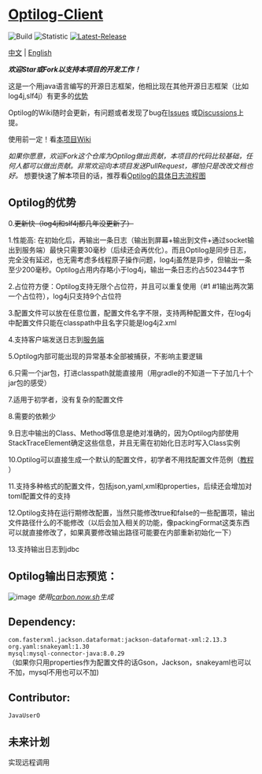 # [Optilog-Client](https://github.com/OptiJava/Optilog-Client/)

![Build](https://img.shields.io/badge/Build-Passing-green)
![Statistic](https://img.shields.io/badge/Code-3379Line-red)
[![Latest-Release](https://img.shields.io/badge/Release-Latest-blue)](https://github.com/OptiJava/Optilog-Client/releases/latest)

[中文](https://github.com/OptiJava/Optilog-Client/blob/master/README.md) |
[English](https://github.com/OptiJava/Optilog-Client/blob/master/README-en.md)

**_欢迎Star或Fork以支持本项目的开发工作！_**

这是一个用java语言编写的开源日志框架，他相比现在其他开源日志框架（比如log4j,slf4j）有更多的[优势](https://github.com/OptiJava/Optilog-Client#optilog%E7%9A%84%E4%BC%98%E5%8A%BF)

Optilog的Wiki随时会更新，有问题或者发现了bug在[Issues](https://github.com/OptiJava/Optilog-Client/issues)
或[Discussions](https://github.com/OptiJava/Optilog-Client/discussions)上提。

使用前一定！看[本项目Wiki](https://github.com/OptiJava/Optilog-Client/wiki)

_如果你愿意，欢迎Fork这个仓库为Optilog做出贡献，本项目的代码比较基础，任何人都可以做出贡献。非常欢迎向本项目发送PullRequest，哪怕只是改改文档也好。_
想要快速了解本项目的话，推荐看[Optilog的具体日志流程图](https://github.com/OptiJava/Optilog-Client/blob/master/Optilog.png)

## Optilog的优势

0.~~更新快（log4j和slf4j都几年没更新了）~~

1.性能高:
在初始化后，再输出一条日志（输出到屏幕+输出到文件+通过socket输出到服务端）最快只需要30毫秒（后续还会再优化）。而且Optilog是同步日志，完全没有延迟，也无需考虑多线程原子操作问题，log4j虽然是异步，但输出一条至少200毫秒。Optilog占用内存略小于log4j，输出一条日志约占502344字节

2.占位符方便：Optilog支持无限个占位符，并且可以重复使用（#1 #1输出两次第一个占位符），log4j只支持9个占位符

3.配置文件可以放在任意位置，配置文件名字不限，支持两种配置文件，在log4j中配置文件只能在classpath中且名字只能是log4j2.xml

4.支持客户端发送日志到[服务端](https://github.com/OptiJava/Optilog-Server)

5.Optilog内部可能出现的异常基本全部被捕获，不影响主要逻辑

6.只需一个jar包，打进classpath就能直接用（用gradle的不知道一下子加几十个jar包的感受）

7.适用于初学者，没有复杂的配置文件

8.需要的依赖少

9.日志中输出的Class、Method等信息是绝对准确的，因为Optilog内部使用StackTraceElement确定这些信息，并且无需在初始化日志时写入Class实例

10.Optilog可以直接生成一个默认的配置文件，初学者不用找配置文件范例（[教程](https://github.com/OptiJava/Optilog-Client/wiki/%E6%9B%B4%E5%A4%9A%E5%8A%9F%E8%83%BD#%E5%85%AD%E7%94%9F%E6%88%90%E9%BB%98%E8%AE%A4%E7%9A%84%E9%85%8D%E7%BD%AE%E6%96%87%E4%BB%B6)
）

11.支持多种格式的配置文件，包括json,yaml,xml和properties，后续还会增加对toml配置文件的支持

12.Optilog支持在运行期修改配置，当然只能修改true和false的一些配置项，输出文件路径什么的不能修改（以后会加入相关的功能，像packingFormat这类东西可以就直接修改了，如果真要修改输出路径可能要在内部重新初始化一下）

13.支持输出日志到jdbc

## Optilog输出日志预览：

![image](https://user-images.githubusercontent.com/106148777/170864247-7da18dd5-f5b9-4e5c-aee7-4174d29a8969.png)
_使用[carbon.now.sh](https://carbon.now.sh)生成_

## Dependency:

`com.fasterxml.jackson.dataformat:jackson-dataformat-xml:2.13.3`
\
`org.yaml:snakeyaml:1.30`
\
`mysql:mysql-connector-java:8.0.29`
\
（如果你只用properties作为配置文件的话Gson，Jackson，snakeyaml也可以不加，mysql不用也可以不加)

## Contributor:

`JavaUserO`

## 未来计划

实现远程调用
